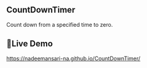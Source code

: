 ## CountDownTimer
Count down from a specified time to zero.
## 🚀Live Demo
 https://nadeemansari-na.github.io/CountDownTimer/
